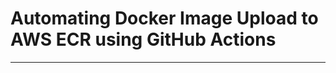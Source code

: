 # Automating Docker Image Upload to AWS ECR using GitHub Actions
 ____________________________________________________________
